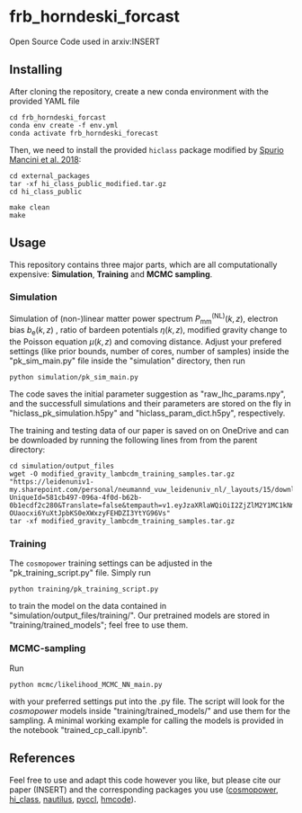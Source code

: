 # frb_horndeski_forcast
Open Source Code used in arxiv:INSERT

## Installing
After cloning the repository, create a new conda environment with the provided YAML file

    cd frb_horndeski_forcast
    conda env create -f env.yml 
    conda activate frb_horndeski_forecast

Then, we need to install the provided $\texttt{hiclass}$ package modified by [Spurio Mancini et al. 2018](https://academic.oup.com/mnras/article/480/3/3725/5063592):

    cd external_packages
    tar -xf hi_class_public_modified.tar.gz
    cd hi_class_public
    
    make clean
    make

## Usage
This repository contains three major parts, which are all computationally expensive: **Simulation**, **Training** and **MCMC sampling**.

### Simulation
Simulation of (non-)linear matter power spectrum $P_{\mathrm{mm}}^{\mathrm{(NL)}}(k,z)$, electron bias $b_\mathrm{e}(k,z)$ , ratio of bardeen potentials $\eta(k,z)$, modified gravity change to the Poisson equation $\mu(k,z)$ and comoving distance. Adjust your prefered settings (like prior bounds, number of cores, number of samples) inside the "pk_sim_main.py" file inside the "simulation" directory, then run

    python simulation/pk_sim_main.py
The code saves the initial parameter suggestion as "raw_lhc_params.npy", and the successfull simulations and their parameters are stored on the fly in "hiclass_pk_simulation.h5py" and "hiclass_param_dict.h5py", respectively.

The training and testing data of our paper is saved on on OneDrive and can be downloaded by running the following lines from from the parent directory:

    cd simulation/output_files
    wget -O modified_gravity_lambcdm_training_samples.tar.gz "https://leidenuniv1-my.sharepoint.com/personal/neumannd_vuw_leidenuniv_nl/_layouts/15/download.aspx?UniqueId=581cb497-096a-4f0d-b62b-0b1ecdf2c280&Translate=false&tempauth=v1.eyJzaXRlaWQiOiI2ZjZlM2Y1MC1kNmVhLTQwNjQtOTQwZS1hN2Q1MDQwNWZhMzkiLCJhdWQiOiIwMDAwMDAwMy0wMDAwLTBmZjEtY2UwMC0wMDAwMDAwMDAwMDAvbGVpZGVudW5pdjEtbXkuc2hhcmVwb2ludC5jb21AY2EyYTdmNzYtZGJkNy00ZWMwLTkxMDgtNmIzZDUyNGZiN2M4IiwiZXhwIjoiMTcyNTk3NzM5NSJ9.CgoKBHNuaWQSAjQzEgsIoKmo2vzoqD0QBRomMjAwMToxYzAwOjMzOTplNDAwOmMxNzg6MTQzNzoyOGU4OjlhYjAiFG1pY3Jvc29mdC5zaGFyZXBvaW50KixUSk1telZxckhqWGwxOGxNUk80b2JMSG5SVlNKR1YxbFRWZE9BZ2dwRGIwPTChATgBQhChTuOul6AAkNnc941zqmoCShBoYXNoZWRwcm9vZnRva2VuUghbImttc2kiXWIEdHJ1ZWokMTQwZmVmMTctNDdkOS00MWI0LTgzZTctMzlmMWRjMWI1NzJhcikwaC5mfG1lbWJlcnNoaXB8MTAwMzIwMDM2Mjc5MDZmM0BsaXZlLmNvbXoBMMIBKjAjLmZ8bWVtYmVyc2hpcHxuZXVtYW5uZEB2dXcubGVpZGVudW5pdi5ubMgBAQ.o2b-OUaocxi6YuXtJpbKS0eXWxzyFEHDZI3YtYG96Vs"
    tar -xf modified_gravity_lambcdm_training_samples.tar.gz

### Training
The $\texttt{cosmopower}$ training settings can be adjusted in the "pk_training_script.py" file. Simply run

    python training/pk_training_script.py
to train the model on the data contained in "simulation/output_files/training/". Our pretrained models are stored in "training/trained_models"; feel free to use them.

### MCMC-sampling
Run

    python mcmc/likelihood_MCMC_NN_main.py

with your preferred settings put into the .py file. The script will look for the *cosmopower* models inside "training/trained_models/" and use them for the sampling. A minimal working example for calling the models is provided in the notebook "trained_cp_call.ipynb".


## References

Feel free to use and adapt this code however you like, but please cite our paper (INSERT) and the corresponding packages you use ([cosmopower](https://github.com/alessiospuriomancini/cosmopower), [hi_class](https://github.com/miguelzuma/hi_class_public), [nautilus](https://github.com/johannesulf/nautilus), [pyccl](https://github.com/LSSTDESC/CCL), [hmcode](https://github.com/alexander-mead/HMcode)).
